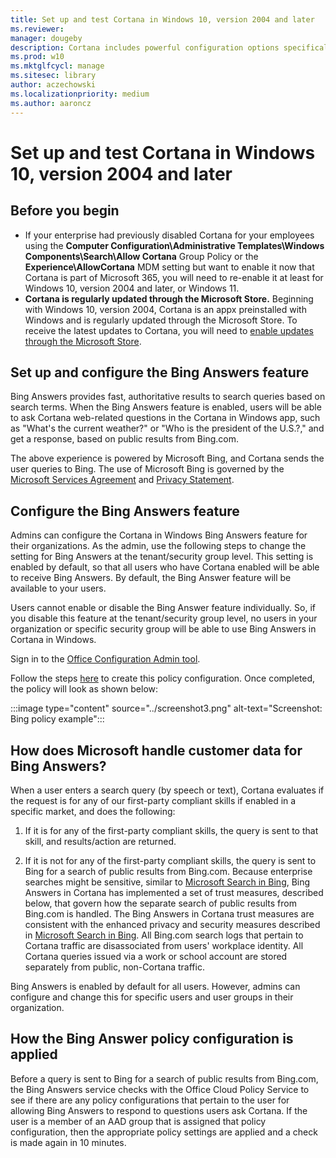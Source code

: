 ```yaml
---
title: Set up and test Cortana in Windows 10, version 2004 and later
ms.reviewer: 
manager: dougeby
description: Cortana includes powerful configuration options specifically to optimize unique small to medium-sized business and enterprise environments.
ms.prod: w10
ms.mktglfcycl: manage
ms.sitesec: library
author: aczechowski
ms.localizationpriority: medium
ms.author: aaroncz
---
```


# Set up and test Cortana in Windows 10, version 2004 and later

## Before you begin

- If your enterprise had previously disabled Cortana for your employees using the **Computer Configuration\Administrative Templates\Windows Components\Search\Allow Cortana** Group Policy or the **Experience\AllowCortana** MDM setting but want to enable it now that Cortana is part of Microsoft 365, you will need to re-enable it at least for Windows 10, version 2004 and later, or Windows 11.
- **Cortana is regularly updated through the Microsoft Store.** Beginning with Windows 10, version 2004, Cortana is an appx preinstalled with Windows and is regularly updated through the Microsoft Store. To receive the latest updates to Cortana, you will need to [enable updates through the Microsoft Store](../stop-employees-from-using-microsoft-store.md).

## Set up and configure the Bing Answers feature
Bing Answers provides fast, authoritative results to search queries based on search terms. When the Bing Answers feature is enabled, users will be able to ask Cortana web-related questions in the Cortana in Windows app, such as &quot;What&#39;s the current weather?&quot; or &quot;Who is the president of the U.S.?,&quot; and get a response, based on public results from Bing.com.

The above experience is powered by Microsoft Bing, and Cortana sends the user queries to Bing. The use of Microsoft Bing is governed by the [Microsoft Services Agreement](https://www.microsoft.com/servicesagreement) and [Privacy Statement](https://privacy.microsoft.com/en-US/privacystatement).

## Configure the Bing Answers feature

Admins can configure the Cortana in Windows Bing Answers feature for their organizations. As the admin, use the following steps to change the setting for Bing Answers at the tenant/security group level. This setting is enabled by default, so that all users who have Cortana enabled will be able to receive Bing Answers. By default, the Bing Answer feature will be available to your users.

Users cannot enable or disable the Bing Answer feature individually. So, if you disable this feature at the tenant/security group level, no users in your organization or specific security group will be able to use Bing Answers in Cortana in Windows.

Sign in to the [Office Configuration Admin tool](https://config.office.com/).

Follow the steps [here](/deployoffice/overview-office-cloud-policy-service#steps-for-creating-a-policy-configuration) to create this policy configuration. Once completed, the policy will look as shown below:

:::image type="content" source="../screenshot3.png" alt-text="Screenshot: Bing policy example":::

## How does Microsoft handle customer data for Bing Answers?

When a user enters a search query (by speech or text), Cortana evaluates if the request is for any of our first-party compliant skills if enabled in a specific market, and does the following:

1. If it is for any of the first-party compliant skills, the query is sent to that skill, and results/action are returned.

2. If it is not for any of the first-party compliant skills, the query is sent to Bing for a search of public results from Bing.com. Because enterprise searches might be sensitive, similar to [Microsoft Search in Bing](/MicrosoftSearch/security-for-search#microsoft-search-in-bing-protects-workplace-searches), Bing Answers in Cortana has implemented a set of trust measures, described below, that govern how the separate search of public results from Bing.com is handled. The Bing Answers in Cortana trust measures are consistent with the enhanced privacy and security measures described in [Microsoft Search in Bing](/MicrosoftSearch/security-for-search). All Bing.com search logs that pertain to Cortana traffic are disassociated from users&#39; workplace identity. All Cortana queries issued via a work or school account are stored separately from public, non-Cortana traffic.

Bing Answers is enabled by default for all users. However, admins can configure and change this for specific users and user groups in their organization.

## How the Bing Answer policy configuration is applied
Before a query is sent to Bing for a search of public results from Bing.com, the Bing Answers service checks with the Office Cloud Policy Service to see if there are any policy configurations that pertain to the user for allowing Bing Answers to respond to questions users ask Cortana. If the user is a member of an AAD group that is assigned that policy configuration, then the appropriate policy settings are applied and a check is made again in 10 minutes.
